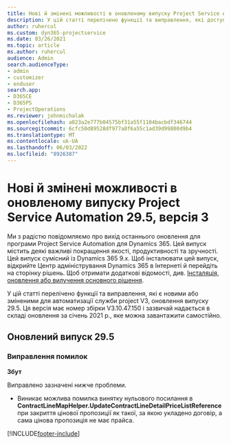 ```yaml
---
title: Нові й змінені можливості в оновленому випуску Project Service Automation 29.5, виправлення, версія 3
description: У цій статті перелічено функції та виправлення, які доступні в project служби автоматизації оновлення реліз 29.5 виправлення, V3.
author: ruhercul
ms.custom: dyn365-projectservice
ms.date: 03/26/2021
ms.topic: article
ms.author: ruhercul
audience: Admin
search.audienceType:
- admin
- customizer
- enduser
search.app:
- D365CE
- D365PS
- ProjectOperations
ms.reviewer: johnmichalak
ms.openlocfilehash: a023a2e777b04575bf31a55f1104bacbdf346744
ms.sourcegitcommit: 6cfc50d89528df977a8f6a55c1ad39d99800d9b4
ms.translationtype: MT
ms.contentlocale: uk-UA
ms.lasthandoff: 06/03/2022
ms.locfileid: "8926387"
---
```

# <a name="whats-new-or-changed-in-project-service-automation-update-release-295-v3"></a>Нові й змінені можливості в оновленому випуску Project Service Automation 29.5, версія 3

Ми з радістю повідомляємо про вихід останнього оновлення для програми Project Service Automation для Dynamics 365. Цей випуск містить деякі важливі покращення якості, продуктивності та зручності. Цей випуск сумісний із Dynamics 365 9.x. Щоб інсталювати цей випуск, відкрийте Центр адміністрування Dynamics 365 в Інтернеті й перейдіть на сторінку рішень. Щоб отримати додаткові відомості, див. [Інсталяція, оновлення або вилучення основного рішення](/power-platform/admin/install-remove-preferred-solution).

У цій статті перелічено функції та виправлення, які є новими або зміненими для автоматизації служби project V3, оновлення випуску 29.5. Ця версія має номер збірки V3.10.47.150 і зазвичай надається в складі оновлення за січень 2021 р., яке можна завантажити самостійно.

## <a name="update-release-295"></a>Оновлений випуск 29.5

### <a name="bug-fixes"></a>Виправлення помилок


**Збут**

Виправлено зазначені нижче проблеми.

- Виникає можлива помилка винятку нульового посилання в **ContractLineMapHelper.UpdateContractLineDetailPriceListReference** при закриття цінової пропозиції як такої, за якою укладено договір, а сама цінова пропозиція не має прайса.


[!INCLUDE[footer-include](../includes/footer-banner.md)]
